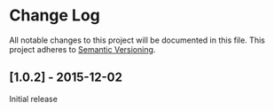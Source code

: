 # Change Log

All notable changes to this project will be documented in this file.
This project adheres to [Semantic Versioning](http://semver.org/).

## [1.0.2] - 2015-12-02

Initial release
